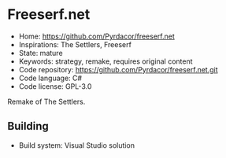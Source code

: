 # Freeserf.net

- Home: https://github.com/Pyrdacor/freeserf.net
- Inspirations: The Settlers, Freeserf
- State: mature
- Keywords: strategy, remake, requires original content
- Code repository: https://github.com/Pyrdacor/freeserf.net.git
- Code language: C#
- Code license: GPL-3.0

Remake of The Settlers.

## Building

- Build system: Visual Studio solution
